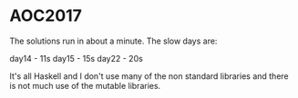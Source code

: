 # AOC2017

The solutions run in about a minute. The slow days are: 

day14 - 11s
day15 - 15s 
day22 - 20s

It's all Haskell and I don't use many of the non standard libraries and there 
is not much use of the mutable libraries.



